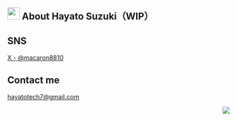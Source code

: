 ## <img src="https://media.giphy.com/media/hvRJCLFzcasrR4ia7z/giphy.gif" width="28"> About Hayato Suzuki（WIP）

## SNS
[X - @macaron8810](https://twitter.com/usernamemacaron8810)

## Contact me
hayatotech7@gmail.com

<!-- profile views counter-->
<div align="right">
  <img src="https://komarev.com/ghpvc/?username=hayato0029" />
</div>
